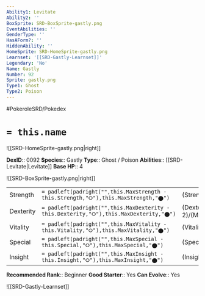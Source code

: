 ```yaml
---
Ability1: Levitate
Ability2: ''
BoxSprite: SRD-BoxSprite-gastly.png
EventAbilities: ''
GenderType: ''
HasAForm?: ''
HiddenAbility: ''
HomeSprite: SRD-HomeSprite-gastly.png
Learnset: '[[SRD-Gastly-Learnset]]'
Legendary: 'No'
Name: Gastly
Number: 92
Sprite: gastly.png
Type1: Ghost
Type2: Poison
---
```


#PokeroleSRD/Pokedex

# `= this.name`

![[SRD-HomeSprite-gastly.png|right]]

**DexID**:: 0092
**Species**:: Gastly
**Type**:: Ghost / Poison
**Abilities**:: [[SRD-Levitate|Levitate]]
**Base HP**:: 4

![[SRD-BoxSprite-gastly.png|right]]

|           |                                                                                        |                                          |
| --------- | -------------------------------------------------------------------------------------- | ---------------------------------------- |
| Strength  | `= padleft(padright("",this.MaxStrength - this.Strength,"⭘"),this.MaxStrength,"⬤")`    | (Strength::1)/(MaxStrength::3)   |
| Dexterity | `= padleft(padright("",this.MaxDexterity - this.Dexterity,"⭘"),this.MaxDexterity,"⬤")` | (Dexterity:: 2)/(MaxDexterity::5) |
| Vitality  | `= padleft(padright("",this.MaxVitality - this.Vitality,"⭘"),this.MaxVitality,"⬤")`    | (Vitality::1)/(MaxVitality::3)   |
| Special   | `= padleft(padright("",this.MaxSpecial - this.Special,"⭘"),this.MaxSpecial,"⬤")`       | (Special::3)/(MaxSpecial::6)     |
| Insight   | `= padleft(padright("",this.MaxInsight - this.Insight,"⭘"),this.MaxInsight,"⬤")`       | (Insight::1)/(MaxInsight::3)     |

**Recommended Rank**:: Beginner
**Good Starter**:: Yes
**Can Evolve**:: Yes

![[SRD-Gastly-Learnset]]
